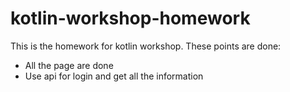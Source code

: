 # kotlin-workshop-homework

This is the homework for kotlin workshop.
These points are done:
- All the page are done
- Use api for login and get all the information
